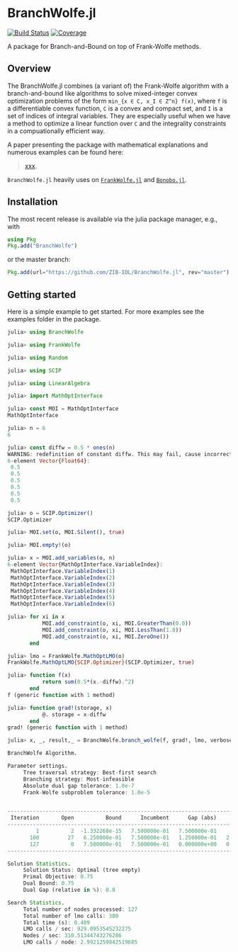 # BranchWolfe.jl

[![Build Status](https://github.com/ZIB-IOL/FrankWolfe.jl/workflows/CI/badge.svg)](https://github.com/ZIB-IOL/BranchWolfe.jl/actions)
[![Coverage](https://codecov.io/gh/ZIB-IOL/FrankWolfe.jl/branch/master/graph/badge.svg)](https://codecov.io/gh/ZIB-IOL/BranchWolfe.jl)

A package for Branch-and-Bound on top of Frank-Wolfe methods.

## Overview

The BranchWolfe.jl combines (a variant of) the Frank-Wolfe algorithm with a branch-and-bound like algorithms to solve mixed-integer convex optimization problems of the form `min_{x ∈ C, x_I ∈ Z^n} f(x)`, where `f` is a differentiable convex function, `C` is a convex and compact set, and `I` is a set of indices of integral variables.
They are especially useful when we have a method to optimize a linear function over `C` and the integrality constraints in a compuationally efficient way. 

A paper presenting the package with mathematical explanations and numerous examples can be found here:

> [xxx](xxx).

`BranchWolfe.jl` heavily uses on [`FrankWolfe.jl`](https://github.com/ZIB-IOL/FrankWolfe.jl) and [`Bonobo.jl`](https://github.com/Wikunia/Bonobo.jl).

## Installation

The most recent release is available via the julia package manager, e.g., with

```julia
using Pkg
Pkg.add("BranchWolfe")
```

or the master branch:

```julia
Pkg.add(url="https://github.com/ZIB-IOL/BranchWolfe.jl", rev="master")
```

## Getting started

Here is a simple example to get started. For more examples see the examples folder in the package.

```julia
julia> using BranchWolfe

julia> using FrankWolfe

julia> using Random

julia> using SCIP

julia> using LinearAlgebra

julia> import MathOptInterface

julia> const MOI = MathOptInterface
MathOptInterface

julia> n = 6
6

julia> const diffw = 0.5 * ones(n)
WARNING: redefinition of constant diffw. This may fail, cause incorrect answers, or produce other errors.
6-element Vector{Float64}:
 0.5
 0.5
 0.5
 0.5
 0.5
 0.5

julia> o = SCIP.Optimizer()
SCIP.Optimizer

julia> MOI.set(o, MOI.Silent(), true)

julia> MOI.empty!(o)

julia> x = MOI.add_variables(o, n)
6-element Vector{MathOptInterface.VariableIndex}:
 MathOptInterface.VariableIndex(1)
 MathOptInterface.VariableIndex(2)
 MathOptInterface.VariableIndex(3)
 MathOptInterface.VariableIndex(4)
 MathOptInterface.VariableIndex(5)
 MathOptInterface.VariableIndex(6)

julia> for xi in x
           MOI.add_constraint(o, xi, MOI.GreaterThan(0.0))
           MOI.add_constraint(o, xi, MOI.LessThan(1.0))
           MOI.add_constraint(o, xi, MOI.ZeroOne())
       end

julia> lmo = FrankWolfe.MathOptLMO(o)
FrankWolfe.MathOptLMO{SCIP.Optimizer}(SCIP.Optimizer, true)

julia> function f(x)
           return sum(0.5*(x.-diffw).^2)
       end
f (generic function with 1 method)

julia> function grad!(storage, x)
           @. storage = x-diffw
       end
grad! (generic function with 1 method)

julia> x, _, result,_ = BranchWolfe.branch_wolfe(f, grad!, lmo, verbose = true)

BranchWolfe Algorithm.

Parameter settings.
	 Tree traversal strategy: Best-first search
	 Branching strategy: Most-infeasible
	 Absolute dual gap tolerance: 1.0e-7
	 Frank-Wolfe subproblem tolerance: 1.0e-5


-----------------------------------------------------------------------------------------------------------------------------------------------------------------------------------------------
 Iteration       Open          Bound      Incumbent      Gap (abs)        Gap (%)       Time (s)      Nodes/sec        FW (ms)       LMO (ms)  LMO (calls c)   FW (Its) #ActiveSet  Discarded
-----------------------------------------------------------------------------------------------------------------------------------------------------------------------------------------------
         1          2  -1.332268e-15   7.500000e-01   7.500000e-01            Inf   2.890000e-01   1.038062e+01            158              1              4          3          1          0
       100         27   6.250000e-01   7.500000e-01   1.250000e-01   2.000000e+01   3.830000e-01   3.315927e+02              1              0            326          1          1          0
       127          0   7.500000e-01   7.500000e-01   0.000000e+00   0.000000e+00   4.090000e-01   3.105134e+02              1              0            380          1          1          0
-----------------------------------------------------------------------------------------------------------------------------------------------------------------------------------------------

Solution Statistics.
	 Solution Status: Optimal (tree empty)
	 Primal Objective: 0.75
	 Dual Bound: 0.75
	 Dual Gap (relative in %): 0.0

Search Statistics.
	 Total number of nodes processed: 127
	 Total number of lmo calls: 380
	 Total time (s): 0.409
	 LMO calls / sec: 929.0953545232275
	 Nodes / sec: 310.51344743276286
	 LMO calls / node: 2.9921259842519685
```

